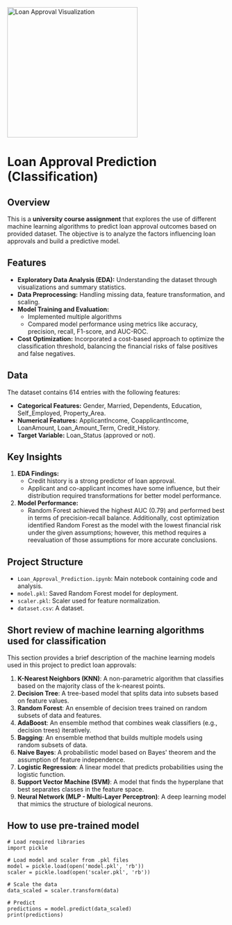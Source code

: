 <img src="https://i0.wp.com/irriverender.blog/wp-content/uploads/2017/11/poli_1.png?resize=1200%2C360&ssl=1" alt="Loan Approval Visualization" width="300">

# Loan Approval Prediction (Classification)

## Overview
This is a **university course assignment** that explores the use of different machine learning algorithms to predict loan approval outcomes based on provided dataset. The objective is to analyze the factors influencing loan approvals and build a predictive model.


## Features
- **Exploratory Data Analysis (EDA):** Understanding the dataset through visualizations and summary statistics.
- **Data Preprocessing:** Handling missing data, feature transformation, and scaling.
- **Model Training and Evaluation:** 
  - Implemented multiple algorithms
  - Compared model performance using metrics like accuracy, precision, recall, F1-score, and AUC-ROC.
- **Cost Optimization:** Incorporated a cost-based approach to optimize the classification threshold, balancing the financial risks of false positives and false negatives.


## Data
The dataset contains 614 entries with the following features:
- **Categorical Features:** Gender, Married, Dependents, Education, Self_Employed, Property_Area.
- **Numerical Features:** ApplicantIncome, CoapplicantIncome, LoanAmount, Loan_Amount_Term, Credit_History.
- **Target Variable:** Loan_Status (approved or not).


## Key Insights
1. **EDA Findings:**
   - Credit history is a strong predictor of loan approval.
   - Applicant and co-applicant incomes have some influence, but their distribution required transformations for better model performance.
2. **Model Performance:**
   - Random Forest achieved the highest AUC (0.79) and performed best in terms of precision-recall balance. Additionally, cost optimization identified Random Forest as the model with the lowest financial risk under the given assumptions; however, this method requires a reevaluation of those assumptions for more accurate conclusions.


## Project Structure
- `Loan_Approval_Prediction.ipynb`: Main notebook containing code and analysis.
- `model.pkl`: Saved Random Forest model for deployment.
- `scaler.pkl`: Scaler used for feature normalization.
- `dataset.csv`: A dataset.


## Short review of machine learning algorithms used for classification
This section provides a brief description of the machine learning models used in this project to predict loan approvals:

1. **K-Nearest Neighbors (KNN)**: A non-parametric algorithm that classifies based on the majority class of the k-nearest points.
2. **Decision Tree**: A tree-based model that splits data into subsets based on feature values.
3. **Random Forest**: An ensemble of decision trees trained on random subsets of data and features.
4. **AdaBoost**: An ensemble method that combines weak classifiers (e.g., decision trees) iteratively.
5. **Bagging**: An ensemble method that builds multiple models using random subsets of data.
6. **Naive Bayes**: A probabilistic model based on Bayes' theorem and the assumption of feature independence.
7. **Logistic Regression**: A linear model that predicts probabilities using the logistic function.
8. **Support Vector Machine (SVM)**: A model that finds the hyperplane that best separates classes in the feature space.
9. **Neural Network (MLP - Multi-Layer Perceptron)**: A deep learning model that mimics the structure of biological neurons.


## How to use pre-trained model

```
# Load required libraries
import pickle

# Load model and scaler from .pkl files
model = pickle.load(open('model.pkl', 'rb'))
scaler = pickle.load(open('scaler.pkl', 'rb'))

# Scale the data
data_scaled = scaler.transform(data)

# Predict
predictions = model.predict(data_scaled)
print(predictions)
```
